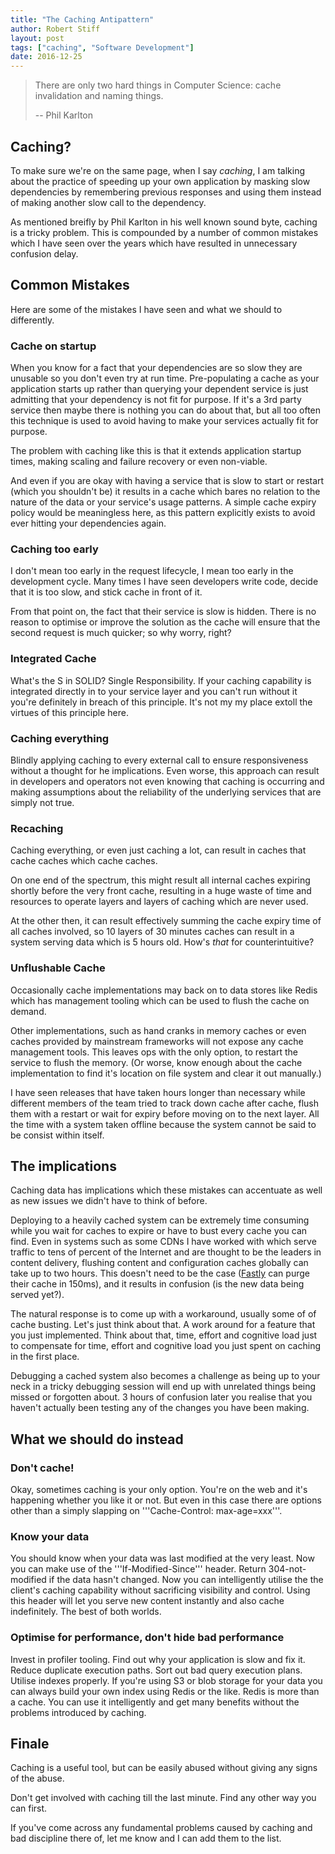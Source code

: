 ```yaml
---
title: "The Caching Antipattern"
author: Robert Stiff
layout: post
tags: ["caching", "Software Development"]
date: 2016-12-25
---
```


> There are only two hard things in Computer Science: cache invalidation and naming things.
> 
> -- Phil Karlton

## Caching?

To make sure we're on the same page, when I say *caching*, I am talking about the practice of speeding up your own application by masking slow dependencies by remembering previous responses and using them instead of making another slow call to the dependency.

As mentioned breifly by Phil Karlton in his well known sound byte, caching is a tricky problem. This is compounded by a number of common mistakes which I have seen over the years which have resulted in unnecessary confusion delay.

## Common Mistakes

Here are some of the mistakes I have seen and what we should to differently.

<!--more-->

### Cache on startup

When you know for a fact that your dependencies are so slow they are unusable so you don't even try at run time. Pre-populating a cache as your application starts up rather than querying your dependent service is just admitting that your dependency is not fit for purpose. If it's a 3rd party service then maybe there is nothing you can do about that, but all too often this technique is used to avoid having to make your services actually fit for purpose.

The problem with caching like this is that it extends application startup times, making scaling and failure recovery or even non-viable.

And even if you are okay with having a service that is slow to start or restart (which you shouldn't be) it results in a cache which bares no relation to the nature of the data or your service's usage patterns. A simple cache expiry policy would be meaningless here, as this pattern explicitly exists to avoid ever hitting your dependencies again. 

### Caching too early

I don't mean too early in the request lifecycle, I mean too early in the development cycle. Many times I have seen developers write code, decide that it is too slow, and stick cache in front of it. 

From that point on, the fact that their service is slow is hidden. There is no reason to optimise or improve the solution as the cache will ensure that the second request is much quicker; so why worry, right?

### Integrated Cache

What's the S in SOLID? Single Responsibility. If your caching capability is integrated directly in to your service layer and you can't run without it you're definitely in breach of this principle. It's not my my place extoll the virtues of this principle here.

### Caching everything

Blindly applying caching to every external call to ensure responsiveness without a thought for he implications. Even worse, this approach can result in developers and operators not even knowing that caching is occurring and making assumptions about the reliability of the underlying services that are simply not true.

### Recaching

Caching everything, or even just caching a lot, can result in caches that cache caches which cache caches.

On one end of the spectrum, this might result all internal caches expiring shortly before the very front cache, resulting in a huge waste of time and resources to operate layers and layers of caching which are never used.

At the other then, it can result effectively summing the cache expiry time of all caches involved, so 10 layers of 30 minutes caches can result in a system serving data which is 5 hours old. How's *that* for counterintuitive?

### Unflushable Cache

Occasionally cache implementations may back on to data stores like Redis which has management tooling which can be used to flush the cache on demand. 

Other implementations, such as hand cranks in memory caches or even caches provided by mainstream frameworks will not expose any cache management tools. This leaves ops with the only option, to restart the service to flush the memory. (Or worse, know enough about the cache implementation to find it's location on file system and clear it out manually.)

I have seen releases that have taken hours longer than necessary while different members of the team tried to track down cache after cache, flush them with a restart or wait for expiry before moving on to the next layer. All the time with a system taken offline because the system cannot be said to be consist within itself.

## The implications

Caching data has implications which these mistakes can accentuate as well as new issues we didn't have to think of before.

Deploying to a heavily cached system can be extremely time consuming while you wait for caches to expire or have to bust every cache you can find. Even in systems such as some CDNs I have worked with which serve traffic to tens of percent of the Internet and are thought to be the leaders in content delivery, flushing content and configuration caches globally can take up to two hours. This doesn't need to be the case ([Fastly](https://www.fastly.com/products/instant-purging) can purge their cache in 150ms), and it results in confusion (is the new data being served yet?).

The natural response is to come up with a workaround, usually some of of cache busting. Let's just think about that. A work around for a feature that you just implemented. Think about that, time, effort and cognitive load just to compensate for time, effort and cognitive load you just spent on caching in the first place.

Debugging a cached system also becomes a challenge as being up to your neck in a tricky debugging session will end up with unrelated things being missed or forgotten about. 3 hours of confusion later you realise that you haven't actually been testing any of the changes you have been making.

## What we should do instead

### Don't cache!

Okay, sometimes caching is your only option. You're on the web and it's happening whether you like it or not. But even in this case there are options other than a simply slapping on '''Cache-Control: max-age=xxx'''. 

### Know your data

You should know when your data was last modified at the very least. Now you can make use of the '''If-Modified-Since''' header. Return 304-not-modified if the data hasn't changed. Now you can intelligently utilise the the client's caching capability without sacrificing visibility and control. Using this header will let you serve new content instantly and also cache indefinitely. The best of both worlds.

### Optimise for performance, don't hide bad performance

Invest in profiler tooling. Find out why your application is slow and fix it. Reduce duplicate execution paths. Sort out bad query execution plans. Utilise indexes properly. If you're using S3 or blob storage for your data you can always build your own index using Redis or the like. Redis is more than a cache. You can use it intelligently and get many benefits without the problems introduced by caching.

## Finale

Caching is a useful tool, but can be easily abused without giving any signs of the abuse.

Don't get involved with caching till the last minute. Find any other way you can first.

If you've come across any fundamental problems caused by caching and bad discipline there of, let me know and I can add them to the list.

